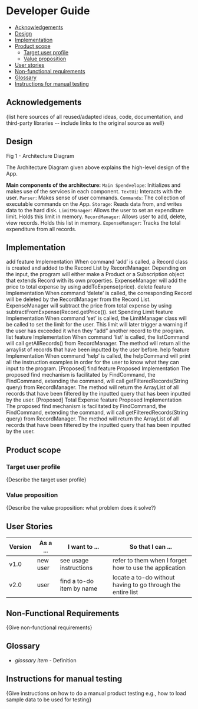 # Developer Guide

- [Acknowledgements](#acknowledgements)
- [Design](#design)
- [Implementation](#implementation)
- [Product scope](#product-scope)
  - [Target user profile](#target-user-profile)
  - [Value proposition](#value-proposition)
- [User stories](#user-stories)
- [Non-functional requirements](#non-functional-requirements)
- [Glossary](#glossary)
- [Instructions for manual testing](#instructions-for-manual-testing)

## Acknowledgements

{list here sources of all reused/adapted ideas, code, documentation, and third-party libraries -- include links to the original source as well}

## Design


Fig 1 - Architecture Diagram

The Architecture Diagram given above explains the high-level design of the App.

**Main components of the architecture:**
`Main Spendvelope`: Initializes and makes use of the services in each component.
`TextUi`: Interacts with the user.
`Parser`: Makes sense of user commands.
`Commands`: The collection of executable commands on the App.
`Storage`: Reads data from, and writes data to the hard disk.
`LimitManager`: Allows the user to set an expenditure limit. Holds this limit in memory.
`RecordManager`: Allows user to add, delete, view records. Holds this list in memory.
`ExpenseManager`: Tracks the total expenditure from all records.

## Implementation
add feature
Implementation
When command ‘add’ is called, a Record class is created and added to the Record List by RecordManager. Depending on the input, the program will either make a Product or a Subscription object that extends Record with its own properties. ExpenseManager will add the price to total expense by using addToExpense(price).
delete feature
Implementation
When command ‘delete’ is called, the corresponding Record will be deleted by the RecordManager from the Record List. ExpenseManager will subtract the price from total expense by using subtractFromExpense(Record.getPrice()).
set Spending Limit feature
Implementation
When command ‘set’ is called, the LimitManager class will be called to set the limit for the user. This limit will later trigger a warning if the user has exceeded it when they “add” another record to the program.
list feature
Implementation
When command ‘list’ is called, the listCommand will call getAllRecords() from RecordManager. The method will return all the arraylist of records that have been inputted by the user before.
help feature
Implementation
When command ‘help’ is called, the helpCommand will print all the instruction examples in order for the user to know what they can input to the program.
[Proposed] find feature
Proposed Implementation
The proposed find mechanism is facilitated by FindCommand, the FindCommand, extending the command, will call getFilteredRecords(String query) from RecordManager. The method will return the ArrayList of all records that have been filtered by the inputted query that has been inputted by the user.
[Proposed] Total Expense feature
Proposed Implementation
The proposed find mechanism is facilitated by FindCommand, the FindCommand, extending the command, will call getFilteredRecords(String query) from RecordManager. The method will return the ArrayList of all records that have been filtered by the inputted query that has been inputted by the user.

## Product scope
### Target user profile

{Describe the target user profile}

### Value proposition

{Describe the value proposition: what problem does it solve?}

## User Stories

|Version| As a ... | I want to ... | So that I can ...|
|--------|----------|---------------|------------------|
|v1.0|new user|see usage instructions|refer to them when I forget how to use the application|
|v2.0|user|find a to-do item by name|locate a to-do without having to go through the entire list|

## Non-Functional Requirements

{Give non-functional requirements}

## Glossary

* *glossary item* - Definition

## Instructions for manual testing

{Give instructions on how to do a manual product testing e.g., how to load sample data to be used for testing}
